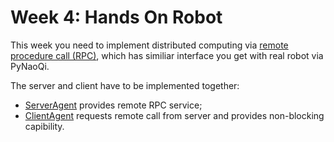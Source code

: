 # Week 4: Hands On Robot
This week you need to implement distributed computing via [remote procedure call (RPC)](https://en.wikipedia.org/wiki/Remote_procedure_call), which has similiar interface you get with real robot via PyNaoQi.

The server and client have to be implemented together:
* [ServerAgent](./agent_server.py) provides remote RPC service;
* [ClientAgent](./agent_client.py) requests remote call from server and provides non-blocking capibility.


